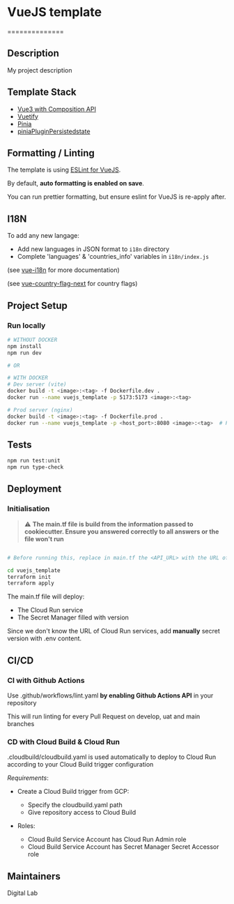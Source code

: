 # VueJS template

==============

## Description

My project description

## Template Stack

- [Vue3 with Composition API](https://vuejs.org/guide/introduction.html)
- [Vuetify](https://vuetifyjs.com/en/getting-started/installation/)
- [Pinia](https://pinia.vuejs.org/)
- [piniaPluginPersistedstate](https://github.com/prazdevs/pinia-plugin-persistedstate/)

## Formatting / Linting

The template is using [ESLint for VueJS](https://eslint.vuejs.org/).

By default, **auto formatting is enabled on save**.

You can run prettier formatting, but ensure eslint for VueJS is re-apply after.

## I18N

To add any new langage:

- Add new languages in JSON format to `i18n` directory
- Complete 'languages' & 'countries_info' variables in `i18n/index.js`

(see [vue-i18n](https://kazupon.github.io/vue-i18n/) for more documentation)

(see [vue-country-flag-next](https://www.npmjs.com/package/vue-country-flag-next) for country flags)

## Project Setup

### Run locally

```sh
# WITHOUT DOCKER
npm install
npm run dev

# OR 

# WITH DOCKER
# Dev server (vite)
docker build -t <image>:<tag> -f Dockerfile.dev .
docker run --name vuejs_template -p 5173:5173 <image>:<tag>

# Prod server (nginx)
docker build -t <image>:<tag> -f Dockerfile.prod .
docker run --name vuejs_template -p <host_port>:8080 <image>:<tag>  # Port forward to nginx

```

## Tests

```sh
npm run test:unit
npm run type-check
```

## Deployment

### Initialisation

> :warning: **The main.tf file is build from the information passed to cookiecutter. Ensure you answered correctly to all answers or the file won't run**

```bash

# Before running this, replace in main.tf the <API_URL> with the URL of your deployed frontend, or remove the variable

cd vuejs_template
terraform init
terraform apply

```

The main.tf file will deploy:

- The Cloud Run service
- The Secret Manager filled with version

Since we don't know the URL of Cloud Run services, add **manually** secret version with .env content.

## CI/CD

### CI with Github Actions

Use .github/workflows/lint.yaml **by enabling Github Actions API** in your repository

This will run linting for every Pull Request on develop, uat and main branches

### CD with Cloud Build & Cloud Run

.cloudbuild/cloudbuild.yaml is used automatically to deploy to Cloud Run according to your Cloud Build trigger configuration

*Requirements*:

- Create a Cloud Build trigger from GCP:
  - Specify the cloudbuild.yaml path
  - Give repository access to Cloud Build

- Roles:

  - Cloud Build Service Account has Cloud Run Admin role
  - Cloud Build Service Account has Secret Manager Secret Accessor role

## Maintainers

Digital Lab
